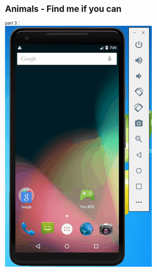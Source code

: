 # Animals - Find me if you can
part 3：
![Demo](https://github.com/huixiaoyang/game-animals/blob/master/demo_1.gif)




